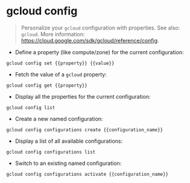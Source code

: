 # gcloud config

> Personalize your `gcloud` configuration with properties.
> See also: `gcloud`.
> More information: <https://cloud.google.com/sdk/gcloud/reference/config>.

- Define a property (like compute/zone) for the current configuration:

`gcloud config set {{property}} {{value}}`

- Fetch the value of a `gcloud` property:

`gcloud config get {{property}}`

- Display all the properties for the current configuration:

`gcloud config list`

- Create a new named configuration:

`gcloud config configurations create {{configuration_name}}`

- Display a list of all available configurations:

`gcloud config configurations list`

- Switch to an existing named configuration:

`gcloud config configurations activate {{configuration_name}}`
